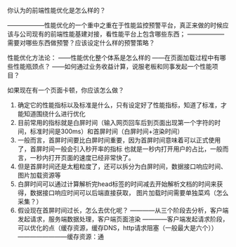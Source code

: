 你认为的前端性能优化是怎么样的？

——————性能优化的一个重中之重在于性能监控预警平台，真正来做的时候应该与公司现有的前端性能基建对接，看性能平台上包含哪些东西；
——————需要对哪些东西做预警？应该设定什么样的预警策略？


性能优化方法论：
——性能优化整个体系是怎么样的
——在页面加载过程中有哪些性能瓶颈点？
——如何通过业务收益计算，说服老板和同事发起一个性能项目？

如果现在有一个页面卡顿，你应该怎么做？
1. 确定它的性能指标以及标准是什么，只有设定好了性能指标，知道了标准，才能知道围绕什么进行优化
2. 目前常用的指标就是白屏时间（输入网页回车后到页面出现第一个字符的时间，标准时间是300ms）和首屏时间（白屏时间+渲染时间）
3. 一般而言，首屏时间要比白屏时间重要，因为首屏时间意味着可以正式使用了，首屏时间一般会引入秒开率的指标
    也就是一秒内打开用户的占比，一般而言，一秒内打开页面的速度已经非常快了。
4. 但是首屏时间还是太粗粒度了，还可以拆分为白屏时间，数据接口响应时间、图片加载资源等
5. 白屏时间可以通过计算解析完head标签的时间减去开始解析文档的时间来获得，数据接口响应时间可以后端直接获取，
    图片加载时间需要单独菜鸡（怎么采集？）
6. 假设现在首屏时间过长，怎么去优化呢？
    ————从三个阶段去分析，客户端发起请求，服务端数据处理，客户端页面渲染
    ————客户端发起请求阶段，可以优化的点（缓存资源，缓存DNS，http请求阻塞（一般最大是六个））
    ————————缓存资源：通